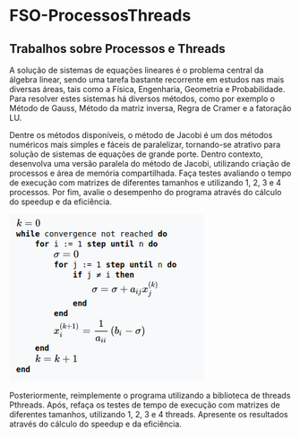 # FSO-ProcessosThreads
## Trabalhos sobre Processos e Threads

A solução de sistemas de equações lineares é o problema central da álgebra linear, sendo uma tarefa bastante recorrente em estudos nas mais diversas áreas, tais como a Física, Engenharia, Geometria e Probabilidade. Para resolver estes sistemas há diversos métodos, como por exemplo o Método de Gauss, Método da matriz inversa, Regra de Cramer e a fatoração LU.

Dentre os métodos disponíveis, o método de Jacobi é um dos métodos numéricos mais simples e fáceis de paralelizar, tornando-se atrativo para solução de sistemas de equações de grande porte. Dentro contexto, desenvolva uma versão paralela do método de Jacobi, utilizando criação de processos e área de memória compartilhada.  Faça testes avaliando o tempo de execução com matrizes de diferentes tamanhos e utilizando 1, 2, 3 e 4 processos. Por fim, avalie o desempenho do programa através do cálculo do speedup e da eficiência.

![img](./global/jacobi.png)

Posteriormente, reimplemente o programa utilizando a biblioteca de threads Pthreads.  Após, refaça os testes de tempo de execução com matrizes de diferentes tamanhos, utilizando 1, 2, 3 e 4 threads. Apresente os resultados através do  cálculo do speedup e da eficiência.
